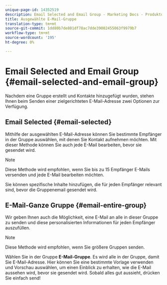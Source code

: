 ```yaml
---
unique-page-id: 14352519
description: Email Selected and Email Group - Marketing Docs - Produktdokumentation
title: Ausgewählte E-Mail-Gruppe
translation-type: tm+mt
source-git-commit: 1dd80b7de801df78ac7dde39002455063f9979b7
workflow-type: tm+mt
source-wordcount: '195'
ht-degree: 0%

---
```



# Email Selected and Email Group {#email-selected-and-email-group}

Nachdem eine Gruppe erstellt und Kontakte hinzugefügt wurden, stehen Ihnen beim Senden einer zielgerichteten E-Mail-Adresse zwei Optionen zur Verfügung.

## Email Selected {#email-selected}

Mithilfe der ausgewählten E-Mail-Adresse können Sie bestimmte Empfänger in der Gruppe auswählen, mit denen Sie Kontakt aufnehmen möchten. Mit dieser Methode können Sie auch jede E-Mail bearbeiten, bevor sie gesendet wird.

>[!NOTE]
>
>Diese Methode wird empfohlen, wenn Sie bis zu 15 Empfänger E-Mails versenden und jede E-Mail bearbeiten möchten.

Sie können spezifische Inhalte hinzufügen, die für jeden Empfänger relevant sind, bevor die Gruppenemail gesendet wird.

## E-Mail-Ganze Gruppe {#email-entire-group}

Wir geben Ihnen auch die Möglichkeit, eine E-Mail an alle in dieser Gruppe zu senden und diese personalisierten Informationen für jeden Empfänger auszufüllen.

>[!NOTE]
>
>Diese Methode wird empfohlen, wenn Sie größere Gruppen senden.

Wählen Sie in der Gruppe **E-Mail-Gruppe**. Es wird alle in der Gruppe, damit Sie E-Mail-Adresse.  Hier können Sie eine bestimmte Vorlage verwenden und Vorschau auswählen, um einen Einblick zu erhalten, wie die E-Mail aussehen wird, bevor sie gesendet wird. Sobald alles gut aussieht, drücken Sie einfach send!
